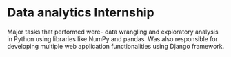 # Data analytics Internship


Major tasks that performed were- data wrangling and exploratory analysis in Python using libraries like NumPy and pandas.
Was also responsible for developing multiple web application functionalities using Django framework.
